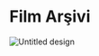 # Film Arşivi
![Untitled design](https://github.com/AliKaplann/Film-Arsivi/assets/103608939/c41da557-53e2-4230-8d6d-680854d59d8a)
